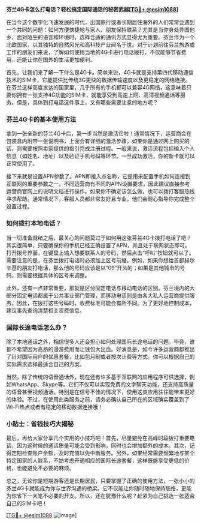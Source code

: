 **芬兰4G卡怎么打电话？轻松搞定国际通话的秘密武器[[TG💪+ @esim1088](https://t.me/s/esim1088)]**

在当今这个数字化飞速发展的时代，出国旅行或者长期居住海外的人们常常会遇到一个共同的问题：如何方便快捷地与家人、朋友保持联系？尤其是当你身处异国他乡，面对陌生的语言和环境时，选择合适的通讯方式显得尤为重要。芬兰作为一个北欧国家，以其独特的自然风光和高科技产业闻名于世。对于计划前往芬兰旅游或工作的朋友们来说，了解如何使用当地的4G卡进行电话拨打，不仅能够节省费用，还能让你在国外的生活更加便利。

首先，让我们来了解一下什么是4G卡。简单来说，4G卡就是支持第四代移动通信技术的SIM卡，它能提供比传统3G更快的数据传输速度以及更稳定的网络连接。在芬兰这样高度发达的国家里，几乎所有的手机都可以兼容4G网络，这意味着只要你拥有一张支持4G功能的SIM卡，就能享受到高速上网、高清视频通话等服务。但是，具体到打电话这件事上，又有哪些需要注意的地方呢？

### 芬兰4G卡的基本使用方法

拿到一张全新的芬兰4G卡后，第一步当然是激活它啦！通常情况下，运营商会在包装盒内附带一张说明书，上面会有详细的激活步骤。如果你是通过网上购买的话，则需要按照卖家提供的指引完成注册过程。一般来说，激活流程包括输入个人信息（如姓名、地址）以及验证手机号码等环节。一旦成功激活，你的新卡就可以正常使用了。

接下来就是设置APN参数了。APN即接入点名称，它是用来配置手机如何连接到互联网的重要参数之一。不同运营商有不同的APN设置要求，因此建议直接参考运营商官网上的说明文档进行操作。如果你不确定该怎么做，也可以拨打客服热线寻求帮助。通常情况下，客服人员都非常友好且专业，他们会耐心指导你完成整个设置过程。

### 如何拨打本地电话？

当一切准备就绪之后，最关心的问题莫过于如何用这张芬兰4G卡拨打电话了吧？其实很简单，只要确保你的手机已经正确设置了APN，并且处于联网状态即可。打开拨号界面，在键盘上输入想要联系人的号码，然后点击“呼叫”按钮就可以了。需要注意的是，在芬兰拨打电话时必须加上区号前缀。例如，如果你想给首都赫尔辛基的朋友打电话，那么他的号码应该是以“09”开头的；如果是其他城市的号码，则需要根据具体的区号来调整。

此外，还有一点非常重要，那就是区分固定电话与移动电话的区别。芬兰境内的大部分固定电话都属于公共事业部门管理，而移动电话则是由各大私人运营商提供服务。因此，在拨打这些号码时，收费标准可能会有所不同。为了更好地控制成本，建议事先查询清楚相关资费信息。

### 国际长途电话怎么办？

除了本地通话之外，相信很多人还会担心如何处理国际长途电话的问题。毕竟，谁都不希望因为高昂的漫游费用而让钱包大出血。好消息是，如今许多运营商都推出了针对国际用户的优惠套餐，比如包月制或者按次计费等方式。你可以根据自己的实际需求选择最适合自己的方案。

当然，除了传统的语音通话外，现在还有许多基于互联网的应用程序可供选择，例如WhatsApp、Skype等。它们不仅可以实现免费的文字聊天功能，还支持高质量的语音甚至视频通话。特别是在信号不佳的情况下，使用这类应用往往能带来更好的体验。不过，在使用此类服务之前，请务必确认自己所在的区域确实覆盖到了Wi-Fi热点或者有稳定的移动数据连接哦！

### 小贴士：省钱技巧大揭秘

最后，再给大家分享几个实用的小技巧吧！首先，尽量避免在高峰时段拨打重要电话，因为这时候的通话质量可能会受到影响，同时也会增加额外的成本。其次，记得定期检查账户余额，及时充值以免中断服务。另外，如果经常需要频繁地与某个特定国家的人联系，不妨考虑开通相应的国际长途套餐，这样既能享受更低的价格，也能避免不必要的麻烦。

总之，无论你是短期游客还是长期居民，只要掌握了正确的使用方法，一张小小的芬兰4G卡就能成为你与世界沟通的桥梁。它不仅能让你随时随地保持联络，更能为你省下一大笔不必要的开支。所以，还在犹豫什么呢？赶紧为自己挑选一张适合自己的SIM卡吧！

[[TG💪+ @esim1088](https://t.me/s/esim1088) ![Image](https://i.postimg.cc/4NQfJmqS/Snipaste-2025-05-13-00-14-12.png)]